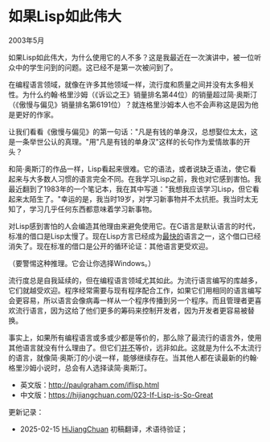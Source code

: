 



# 如果Lisp如此伟大

2003年5月

如果Lisp如此伟大，为什么使用它的人不多？这是我最近在一次演讲中，被一位听众中的学生问到的问题。这已经不是第一次被问到了。

在编程语言领域，就像在许多其他领域一样，流行度和质量之间并没有太多相关性。为什么约翰·格里沙姆（《诉讼之王》销量排名第44位）的销量超过简·奥斯汀（《傲慢与偏见》销量排名第6191位）？就连格里沙姆本人也不会声称这是因为他是更好的作家。

让我们看看《傲慢与偏见》的第一句话："凡是有钱的单身汉，总想娶位太太，这是一条举世公认的真理。"用"凡是有钱的单身汉"这样的长句作为爱情故事的开头？

和简·奥斯汀的作品一样，Lisp看起来很难。它的语法，或者说缺乏语法，使它看起来与大多数人习惯的语言完全不同。在我学习Lisp之前，我也对它感到害怕。我最近翻到了1983年的一个笔记本，我在其中写道："我想我应该学习Lisp，但它看起来太陌生了。"幸运的是，我当时19岁，对学习新事物并不太抗拒。我当时太无知了，学习几乎任何东西都意味着学习新事物。

对Lisp感到害怕的人会编造其他理由来避免使用它。在C语言是默认语言的时代，标准的借口是Lisp太慢了。现在Lisp方言已经成为[最快的](http://shootout.alioth.debian.org/benchmark.php?test=nestedloop&lang=all&sort=cpu)语言之一，这个借口已经消失了。现在标准的借口是公开的循环论证：其他语言更受欢迎。

（要警惕这种推理。它会让你选择Windows。）

流行度总是自我延续的，但在编程语言领域尤其如此。为流行语言编写的库越多，它们就越受欢迎。程序经常需要与现有程序配合工作，如果它们用相同的语言编写会更容易，所以语言会像病毒一样从一个程序传播到另一个程序。而且管理者更喜欢流行语言，因为这给了他们更多的筹码来控制开发者，因为开发者更容易被替换。

事实上，如果所有编程语言或多或少都是等价的，那么除了最流行的语言外，使用其他语言就没有什么理由了。但它们[并不](https://hijiangchuan.com/paulgraham/017-Revenge-of-the-Nerds)等价，远非如此。这就是为什么不太流行的语言，就像简·奥斯汀的小说一样，能够继续存在。当其他人都在读最新的约翰·格里沙姆小说时，总会有人选择读简·奥斯汀。

- 英文版：http://paulgraham.com/iflisp.html
- 中文版：https://hijiangchuan.com/023-If-Lisp-is-So-Great


更新记录：
- 2025-02-15 [HiJiangChuan](https://hijiangchuan.com) 初稿翻译，术语待验证；
